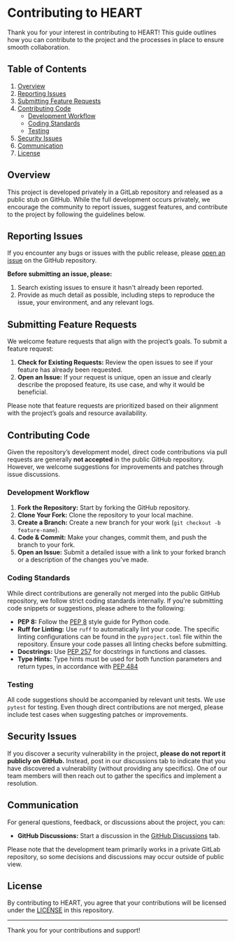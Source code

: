 # Contributing to HEART

Thank you for your interest in contributing to HEART! This guide outlines how you can contribute to the project and the processes in place to ensure smooth collaboration.

## Table of Contents

1. [Overview](#overview)
2. [Reporting Issues](#reporting-issues)
3. [Submitting Feature Requests](#submitting-feature-requests)
4. [Contributing Code](#contributing-code)
   - [Development Workflow](#development-workflow)
   - [Coding Standards](#coding-standards)
   - [Testing](#testing)
5. [Security Issues](#security-issues)
6. [Communication](#communication)
7. [License](#license)

## Overview

This project is developed privately in a GitLab repository and released as a public stub on GitHub. While the full development occurs privately, we encourage the community to report issues, suggest features, and contribute to the project by following the guidelines below.

## Reporting Issues

If you encounter any bugs or issues with the public release, please [open an issue](https://github.com/IBM/heart-library/issues/new) on the GitHub repository. 

**Before submitting an issue, please:**

1. Search existing issues to ensure it hasn't already been reported.
2. Provide as much detail as possible, including steps to reproduce the issue, your environment, and any relevant logs.

## Submitting Feature Requests

We welcome feature requests that align with the project’s goals. To submit a feature request:

1. **Check for Existing Requests:** Review the open issues to see if your feature has already been requested.
2. **Open an Issue:** If your request is unique, open an issue and clearly describe the proposed feature, its use case, and why it would be beneficial.

Please note that feature requests are prioritized based on their alignment with the project’s goals and resource availability.

## Contributing Code

Given the repository’s development model, direct code contributions via pull requests are generally **not accepted** in the public GitHub repository. However, we welcome suggestions for improvements and patches through issue discussions.

### Development Workflow

1. **Fork the Repository:** Start by forking the GitHub repository.
2. **Clone Your Fork:** Clone the repository to your local machine.
3. **Create a Branch:** Create a new branch for your work (`git checkout -b feature-name`).
4. **Code & Commit:** Make your changes, commit them, and push the branch to your fork.
5. **Open an Issue:** Submit a detailed issue with a link to your forked branch or a description of the changes you've made.

### Coding Standards

While direct contributions are generally not merged into the public GitHub repository, we follow strict coding standards internally. If you're submitting code snippets or suggestions, please adhere to the following:

- **PEP 8:** Follow the [PEP 8](https://www.python.org/dev/peps/pep-0008/) style guide for Python code.
- **Ruff for Linting:** Use `ruff` to automatically lint your code. The specific linting configurations can be found in the `pyproject.toml` file within the repository. Ensure your code passes all linting checks before submitting.
- **Docstrings:** Use [PEP 257](https://www.python.org/dev/peps/pep-0257/) for docstrings in functions and classes.
- **Type Hints:** Type hints must be used for both function parameters and return types, in accordance with [PEP 484](https://peps.python.org/pep-0484/)

### Testing

All code suggestions should be accompanied by relevant unit tests. We use `pytest` for testing. Even though direct contributions are not merged, please include test cases when suggesting patches or improvements.

## Security Issues

If you discover a security vulnerability in the project, **please do not report it publicly on GitHub.** Instead, post in our discussions tab to indicate that you have discovered a vulnerability (without providing any specifics). One of our team members will then reach out to gather the specifics and implement a resolution.

## Communication

For general questions, feedback, or discussions about the project, you can:

- **GitHub Discussions:** Start a discussion in the [GitHub Discussions](https://github.com/IBM/heart-library/discussions) tab.

Please note that the development team primarily works in a private GitLab repository, so some decisions and discussions may occur outside of public view.

## License

By contributing to HEART, you agree that your contributions will be licensed under the [LICENSE](LICENSE.txt) in this repository.

---

Thank you for your contributions and support!